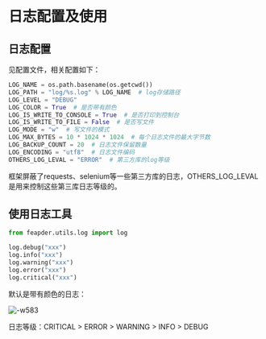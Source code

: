 # 日志配置及使用

## 日志配置

见配置文件，相关配置如下：

```python
LOG_NAME = os.path.basename(os.getcwd())
LOG_PATH = "log/%s.log" % LOG_NAME  # log存储路径
LOG_LEVEL = "DEBUG"
LOG_COLOR = True  # 是否带有颜色
LOG_IS_WRITE_TO_CONSOLE = True  # 是否打印到控制台
LOG_IS_WRITE_TO_FILE = False  # 是否写文件
LOG_MODE = "w"  # 写文件的模式
LOG_MAX_BYTES = 10 * 1024 * 1024  # 每个日志文件的最大字节数
LOG_BACKUP_COUNT = 20  # 日志文件保留数量
LOG_ENCODING = "utf8"  # 日志文件编码
OTHERS_LOG_LEVAL = "ERROR"  # 第三方库的log等级
```

框架屏蔽了requests、selenium等一些第三方库的日志，OTHERS_LOG_LEVAL是用来控制这些第三库日志等级的。

## 使用日志工具


```python
from feapder.utils.log import log

log.debug("xxx")
log.info("xxx")
log.warning("xxx")
log.error("xxx")
log.critical("xxx")
```

默认是带有颜色的日志：

![-w583](http://markdown-media.oss-cn-beijing.aliyuncs.com/2021/08/06/16282311862710.jpg)

日志等级：CRITICAL > ERROR > WARNING > INFO > DEBUG
